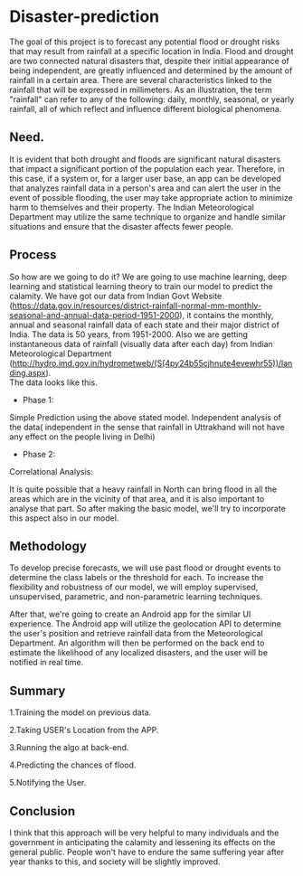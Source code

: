 # Disaster-prediction
The goal of this project is to forecast any potential flood or drought risks that may result from rainfall at a specific location in India. Flood and drought are two connected natural disasters that, despite their initial appearance of being independent, are greatly influenced and determined by the amount of rainfall in a certain area. There are several characteristics linked to the rainfall that will be expressed in millimeters. As an illustration, the term "rainfall" can refer to any of the following: daily, monthly, seasonal, or yearly rainfall, all of which reflect and influence different biological phenomena.



## Need.
It is evident that both drought and floods are significant natural disasters that impact a significant portion of the population each year. Therefore, in this case, if a system or, for a larger user base, an app can be developed that analyzes rainfall data in a person's area and can alert the user in the event of possible flooding, the user may take appropriate action to minimize harm to themselves and their property. The Indian Meteorological Department may utilize the same technique to organize and handle similar situations and ensure that the disaster affects fewer people.



## Process
So how are we going to do it? We are going to use machine learning, deep learning and statistical learning theory to train our model to predict the calamity. We have got our data from Indian Govt Website (https://data.gov.in/resources/district-rainfall-normal-mm-monthly-seasonal-and-annual-data-period-1951-2000), it contains the monthly, annual and seasonal rainfall data of each state and their major district of India. The data is 50 years, from 1951-2000. Also we are getting instantaneous data of rainfall (visually data after each day) from Indian Meteorological Department (http://hydro.imd.gov.in/hydrometweb/(S(4py24b55cjhnute4evewhr55))/landing.aspx).
<br>The data looks like this.

- Phase 1:

<p>Simple Prediction using the above stated model. Independent analysis of the data( independent in the sense that rainfall in Uttrakhand will not have any effect on the people living in Delhi)</p>

- Phase 2:

Correlational Analysis: <br>
<p>It is quite possible that a heavy rainfall in North can bring flood in all the areas which are in the vicinity of that area, and it is also important to analyse that part. So after making the basic model, we'll try to incorporate this aspect also in our model.</p>


## Methodology
To develop precise forecasts, we will use past flood or drought events to determine the class labels or the threshold for each. To increase the flexibility and robustness of our model, we will employ supervised, unsupervised, parametric, and non-parametric learning techniques.

After that, we're going to create an Android app for the similar UI experience. The Android app will utilize the geolocation API to determine the user's position and retrieve rainfall data from the Meteorological Department. An algorithm will then be performed on the back end to estimate the likelihood of any localized disasters, and the user will be notified in real time.



## Summary
1.Training the model on previous data.

2.Taking USER's Location from the APP.

3.Running the algo at back-end.

4.Predicting the chances of flood.

5.Notifying the User.


## Conclusion
I think that this approach will be very helpful to many individuals and the government in anticipating the calamity and lessening its effects on the general public. People won't have to endure the same suffering year after year thanks to this, and society will be slightly improved.


